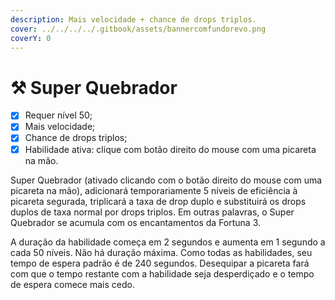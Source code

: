 ```yaml
---
description: Mais velocidade + chance de drops triplos.
cover: ../../../../.gitbook/assets/bannercomfundorevo.png
coverY: 0
---
```


# ⚒ Super Quebrador

* [x] Requer nível 50;
* [x] Mais velocidade;
* [x] Chance de drops triplos;
* [x] Habilidade ativa: clique com botão direito do mouse com uma picareta na mão.

Super Quebrador (ativado clicando com o botão direito do mouse com uma picareta na mão), adicionará temporariamente 5 níveis de eficiência à picareta segurada, triplicará a taxa de drop duplo e substituirá os drops duplos de taxa normal por drops triplos. Em outras palavras, o Super Quebrador se acumula com os encantamentos da Fortuna 3.

A duração da habilidade começa em 2 segundos e aumenta em 1 segundo a cada 50 níveis. Não há duração máxima. Como todas as habilidades, seu tempo de espera padrão é de 240 segundos. Desequipar a picareta fará com que o tempo restante com a habilidade seja desperdiçado e o tempo de espera comece mais cedo.
